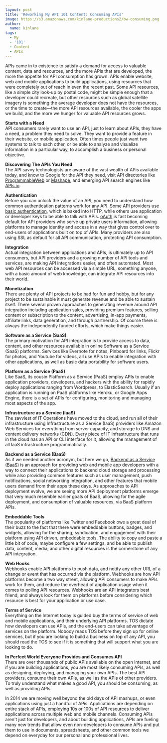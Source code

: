 ```yaml
---
layout: post
title: 'Reworking My API 101 Content: Consuming APIs'
image: https://s3.amazonaws.com/kinlane-productions2/bw-consuming.png
author:
  name: kinlane
tags:
  - My
  - '101'
  - Content
  - APIs
---
```

APIs came in to existence to satisfy a demand for access to valuable content, data and resources, and the more APis that are developed, the more the appetite for API consumption has grown. APIs enable website, web and mobile applications to build applications, using resources that were completely out of reach in even the recent past. Some API resources, like a simple city look-up by postal code, might be simple enough that a developer could recreate, but other resources such as global satellite imagery is something the average developer does not have the resources, or the time to create—the more API resources available, the cooler the apps we build, and the more we hunger for valuable API resources grows.

**Starts with a Need**  
API consumers rarely want to use an API, just to learn about APIs, they have a need, a problem they need to solve. They want to provide a feature in their website, or mobile application. Often times people just want two systems to talk to each other, or be able to analyze and visualize information in a particular way, to accomplish a business or personal objective.

**Discovering The APIs You Need**  
The API savvy technologists are aware of the vast wealth of APis available today, and know to Google for the API they need, visit API directories like [ProgrammableWeb](http://www.programmableweb.com/) or [Mashape](https://www.mashape.com/), and emerging API search engines like [APIs.io](http://apis.io/).

**Authentication**  
Before you can unlock the value of an API, you need to understand how common authentication patterns work for any API. Some API providers use [basic authentication](http://en.wikipedia.org/wiki/Basic_access_authentication), which is baked into HTTP, while others use application or developer keys to be able to talk with APIs. [oAuth](http://oauth.net/) is fast becoming default for API providers who serve up private users information, allowing platforms to manage identity and access in a way that gives control over to end-users of applications built on top of APIs. Many providers are also using SSL as default for all API communication, protecting API consumption.

**Integration**  
Actual integration between applications and APIs, is ultimately up to API consumers, but API providers and a growing number of API tools and services, are making API integrations easier, and often automated. Most web API resources can be accessed via a simple URL, something anyone, with a basic amount of web knowledge, can integrate API resources into their world.

**Monetization**  
There are plenty of API projects to be had for fun and hobby, but for any project to be sustainable it must generate revenue and be able to sustain itself. There several proven approaches to generating revenue around API integration including application sales, providing premium features, selling content or subscription to the content, advertising, in-app payments, affiliate links, data generation, and through partnership. Of course there is always the independently funded efforts, which make things easier.

**Software as a Service (SaaS)**  
The primary motivation for API integration is to provide access to data, content, and other resources available in online Software as a Service (SaaS) platforms. Services like Evernote for notes, Pinboard for links, Flickr for photos, and Youtube for videos, all use APIs to enable integration with other applications, as well as basic data portability for software users.

**Platform as a Service (PaaS)**  
Like SaaS, its cousin Platform as a Service (PaaS) employ APIs to enable application providers, developers, and hackers with the ability for rapidly deploy applications ranging from Wordpress, to ElasticSearch. Usually if an application is running on PaaS platforms like Heroku, or Google Apps Engine, there is a set of APIs for configuring, monitoring and managing most aspects of the app.

**Infrastructure as a Service (IaaS)**  
The savviest of IT Operations have moved to the cloud, and run all of their infrastructure using Infrastructure as a Service (IaaS) providers like Amazon Web Services for everything from server capacity, and storage to DNS and content delivery networks (CDN). Every piece of IT infrastructure that runs in the cloud has an API or CLI interface for it, allowing the management of all IaaS infrastructure programmatically.

**Backend as a Service (BaaS)**  
As if we needed another acronym, but here we go, [Backend as a Service (BaaS)](http://baas.apievangelist.com/) is an approach for providing web and mobile app developers with a way to connect their applications to backend cloud storage and processing while also providing common features such as user management, push notifications, social networking integration, and other features that mobile users demand from their apps these days. As approaches to API deployment evolve, we are seeing more API deployment platforms emerge that very much resemble earlier goals of BaaS, allowing for the agile deployment, and consumption of valuable resources, via BaaS platform APIs.

**Embeddable Tools**  
The popularity of platforms like Twitter and Facebook owe a great deal of their buzz to the fact that there were embeddable buttons, badges, and widgets, allowing for the sharing, syndication, and engagement with their platform using API driven, embeddable tools. The ability to copy and paste a little bit of code, maybe configure a few settings, and be able to publish data, content, media, and other digital resources is the cornerstone of any API integration.

**Web Hooks**  
Webhooks enable API platforms to push data, and notify any other URL of a change or event that has occurred via the platform. Webhooks are how API platforms become a two way street, allowing API consumers to make APIs work for them, and reduce the overhead of application usage when it comes to polling API resources. Webhooks are an API integrators best friend, and always look for them on platforms before considering which resource is best for your application or use case.

**Terms of Service**  
Everything on the Internet today is guided buy the terms of service of web and mobile applications, and their underlying API platforms. TOS dictate how developers can use APIs, and the end-users can take advantage of services on the platform. Nobody reads TOS before they sign up for online services, but if you are looking to build a business on top of any API, you should read the TOS to see if it is something that will support what you are looking to do.

**In Perfect World Everyone Provides and Consumes API**  
There are over thousands of public APIs available on the open Internet, and if you are building applications, you are most likely consuming APIs, as well as designing, deploying, and managing your own APIs. The best API providers, consume their own APIs, as well as the APIs of other providers. To truly understand what makes a good API, you should be consuming, as well as providing APIs.

In 2014 we are moving well beyond the old days of API mashups, or even applications using just a handful of APis. Applications are depending on entire stack of APIs, employing 10s or 100s of API resources to deliver applications across multiple web and mobile channels. Consuming APIs aren't just for developers, and about building applications, APIs are fueling many new trends that allow even non-developers to consume APIs and put them to use in documents, spreadsheets, and other common tools we depend on everyday for our personal and professional lives.